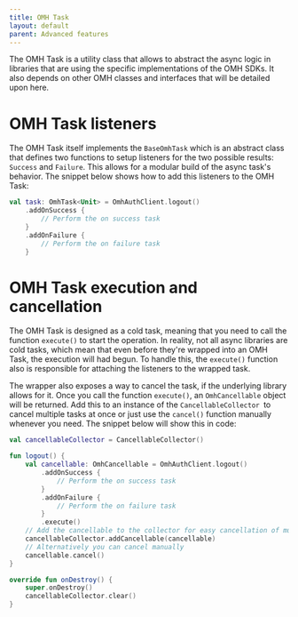 ```yaml
---
title: OMH Task
layout: default
parent: Advanced features
---
```


The OMH Task is a utility class that allows to abstract the async logic in libraries that are using
the specific implementations of the OMH SDKs. It also depends on other OMH classes and interfaces
that will be detailed upon here.

# OMH Task listeners

The OMH Task itself implements the `BaseOmhTask` which is an abstract class that defines two
functions to setup listeners for the two possible results: `Success` and `Failure`. This allows for
a modular build of the async task's behavior. The snippet below shows how to add this listeners to
the OMH Task:

```kotlin
val task: OmhTask<Unit> = OmhAuthClient.logout()
    .addOnSuccess {
        // Perform the on success task
    }
    .addOnFailure {
        // Perform the on failure task
    }
```

# OMH Task execution and cancellation

The OMH Task is designed as a cold task, meaning that you need to call the function `execute()` to
start the operation. In reality, not all async libraries are cold tasks, which mean that even before
they're wrapped into an OMH Task, the execution will had begun. To handle this, the `execute()`
function also is responsible for attaching the listeners to the wrapped task.

The wrapper also exposes a way to cancel the task, if the underlying library allows for it. Once you
call the function `execute()`, an `OmhCancellable` object will be returned. Add this to an instance
of the `CancellableCollector `to cancel multiple tasks at once or just use the `cancel()` function
manually whenever you need. The snippet below will show this in code:

```kotlin
val cancellableCollector = CancellableCollector()

fun logout() {
    val cancellable: OmhCancellable = OmhAuthClient.logout()
        .addOnSuccess {
            // Perform the on success task
        }
        .addOnFailure {
            // Perform the on failure task
        }
        .execute()
    // Add the cancellable to the collector for easy cancellation of multiple tasks.
    cancellableCollector.addCancellable(cancellable)
    // Alternatively you can cancel manually
    cancellable.cancel()
}

override fun onDestroy() {
    super.onDestroy()
    cancellableCollector.clear()
}
```
